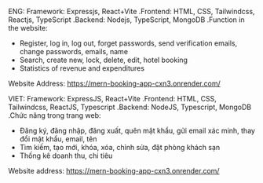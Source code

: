 ENG:
Framework: Expressjs, React+Vite
.Frontend: HTML, CSS, Tailwindcss, Reactjs, TypeScript
.Backend: Nodejs, TypeScript, MongoDB
.Function in the website:
  - Register, log in, log out, forget passwords, send verification emails, change passwords, emails, name
  - Search, create new, lock, delete, edit, hotel booking
  - Statistics of revenue and expenditures

Website Address: https://mern-booking-app-cxn3.onrender.com/

VIET:
Framework: ExpressJS, React+Vite
.Frontend: HTML, CSS, Tailwindcss, ReactJS, Typescript
.Backend: NodeJS, Typescript, MongoDB
.Chức năng trong trang web:
 - Đăng ký, đăng nhập, đăng xuất, quên mật khẩu, gửi email xác minh, thay đổi mật khẩu, email, tên
 - Tìm kiếm, tạo mới, khóa, xóa, chỉnh sửa, đặt phòng khách sạn
 - Thống kê doanh thu, chi tiêu

Website address: https://mern-booking-app-cxn3.onrender.com/
